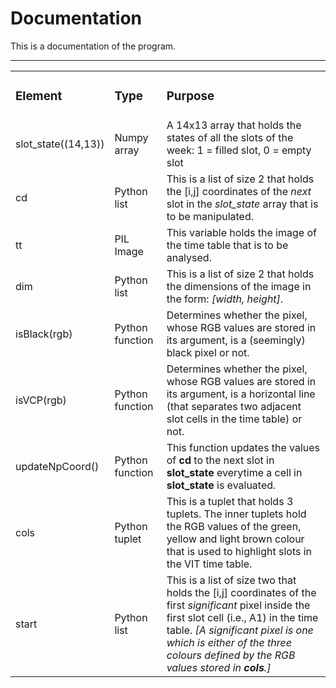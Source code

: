# Documentation
This is a documentation of the program.  

<hr/>

<table>
  <tr>
    <td><h3>Element</h3></td> <td><h3>Type</h3></td> <td><h3>Purpose</h3></td>
  </tr>
  
  <tr>
    <td>slot_state((14,13))</td> <td>Numpy array</td> <td>A 14x13 array that holds the states of all the slots of the week: 1 = filled slot, 0 = empty slot</td>
  </tr>
  
  <tr>
    <td>cd</td> <td>Python list</td> <td>This is a list of size 2 that holds the [i,j] coordinates of the <i>next</i> slot in the <i>slot_state</i> array that is to be manipulated.</td>
  </tr>
  
  <tr>
    <td>tt</td> <td>PIL Image</td> <td>This variable holds the image of the time table that is to be analysed.</td>
  </tr>
  
  <tr>
    <td>dim</td> <td>Python list</td> <td>This is a list of size 2 that holds the dimensions of the image in the form: <i>[width, height]</i>.</td>
  </tr>
  
  <tr>
    <td>isBlack(rgb)</td> <td>Python function</td> <td>Determines whether the pixel, whose RGB values are stored in its argument, is a (seemingly) black pixel or not.</td>
  </tr>
  
  <tr>
    <td>isVCP(rgb)</td> <td>Python function</td> <td>Determines whether the pixel, whose RGB values are stored in its argument, is a horizontal line (that separates two adjacent slot cells in the time table) or not.</td>
  </tr>
  
  <tr>
    <td>updateNpCoord()</td> <td>Python function</td> <td>This function updates the values of <b>cd</b> to the next slot in <b>slot_state</b> everytime a cell in <b>slot_state</b> is evaluated.</td>
  </tr>
  
  <tr>
    <td>cols</td> <td>Python tuplet</td> <td>This is a tuplet that holds 3 tuplets. The inner tuplets hold the RGB values of the green, yellow and light brown colour that is used to highlight slots in the VIT time table.</td>
  </tr>
  
  <tr>
    <td>start</td> <td>Python list</td> <td>This is a list of size two that holds the [i,j] coordinates of the first <i>significant</i> pixel inside the first slot cell (i.e., A1) in the time table. <i>[A significant pixel is one which is either of the three colours defined by the RGB values stored in <b>cols</b>.]</i></td>
  </tr>
</table>
